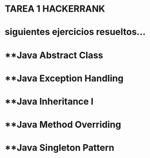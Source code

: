 # TAREA 1 HACKERRANK

# siguientes ejercicios resueltos...

# **Java Abstract Class
# **Java Exception Handling
# **Java Inheritance I
# **Java Method Overriding
# **Java Singleton Pattern
